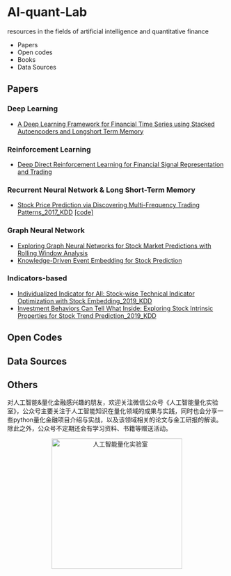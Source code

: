 # AI-quant-Lab
resources in the fields of artificial intelligence and quantitative finance
- Papers
- Open codes
- Books
- Data Sources

## Papers

### Deep Learning
* [A Deep Learning Framework for Financial Time Series using Stacked Autoencoders and Longshort Term Memory](https://journals.plos.org/plosone/article/file?id=10.1371/journal.pone.0180944&type=printable)

### Reinforcement Learning
* [Deep Direct Reinforcement Learning for Financial Signal Representation and Trading](http://cslt.riit.tsinghua.edu.cn/mediawiki/images/a/aa/07407387.pdf)

### Recurrent Neural Network & Long Short-Term Memory
* [Stock Price Prediction via Discovering Multi-Frequency Trading Patterns_2017_KDD](http://www.eecs.ucf.edu/~gqi/publications/kdd2017_stock.pdf) [\[code\]](model/sfm.py)


### Graph Neural Network
* [Exploring Graph Neural Networks for Stock Market Predictions with Rolling Window Analysis](https://arxiv.org/abs/1909.10660)
* [Knowledge-Driven Event Embedding for Stock Prediction](https://www.aclweb.org/anthology/C16-1201)

### Indicators-based
* [Individualized Indicator for All: Stock-wise Technical Indicator Optimization with Stock Embedding_2019_KDD](https://www.kdd.org/kdd2019/accepted-papers/view/individualized-indicator-for-all-stock-wise-technical-indicator-optimizatio)
* [Investment Behaviors Can Tell What Inside: Exploring Stock Intrinsic Properties for Stock Trend Prediction_2019_KDD](https://www.kdd.org/kdd2019/accepted-papers/view/investment-behaviors-can-tell-what-inside-exploring-stock-intrinsic-propert)

## Open Codes

## Data Sources


## Others
对人工智能&量化金融感兴趣的朋友，欢迎关注微信公众号《人工智能量化实验室》，公众号主要关注于人工智能知识在量化领域的成果与实践，同时也会分享一些python量化金融项目介绍与实战，以及该领域相关的论文与金工研报的解读。除此之外，公众号不定期还会有学习资料、书籍等赠送活动。
  <div  align="center">
    <img src="https://img-blog.csdnimg.cn/2019022416003891.jpg" width="300" alt="人工智能量化实验室" align=center/>
  </div>
